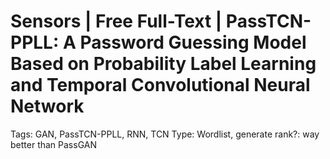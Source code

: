# Sensors | Free Full-Text | PassTCN-PPLL: A Password Guessing Model Based on Probability Label Learning and Temporal Convolutional Neural Network

Tags: GAN, PassTCN-PPLL, RNN, TCN
Type: Wordlist, generate
rank?: way better than PassGAN